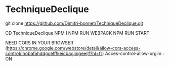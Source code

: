 # TechniqueDeclique
git clone https://github.com/Dimitri-bonnet/TechniqueDeclique.git

CD TechniqueDeclique
NPM I 
NPM RUN WEBPACK
NPM RUN START

NEED CORS IN YOUR BROWSER (https://chrome.google.com/webstore/detail/allow-cors-access-control/lhobafahddgcelffkeicbaginigeejlf?hl=fr)
Acces-control-allow-orgiin : ON
